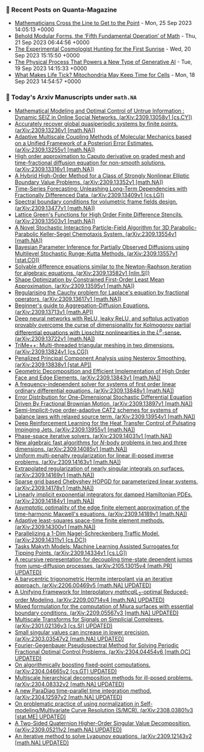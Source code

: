 ### 📝 Recent Posts on Quanta-Magazine
<!-- quanta starts -->
* <a href="https://www.quantamagazine.org/mathematicians-cross-the-line-to-get-to-the-point-20230925/">Mathematicians Cross the Line to Get to the Point</a> - Mon, 25 Sep 2023 14:05:13 +0000
* <a href="https://www.quantamagazine.org/behold-modular-forms-the-fifth-fundamental-operation-of-math-20230921/">Behold Modular Forms, the ‘Fifth Fundamental Operation’ of Math</a> - Thu, 21 Sep 2023 06:44:56 +0000
* <a href="https://www.quantamagazine.org/the-experimental-cosmologist-hunting-for-the-first-sunrise-20230920/">The Experimental Cosmologist Hunting for the First Sunrise</a> - Wed, 20 Sep 2023 15:15:50 +0000
* <a href="https://www.quantamagazine.org/new-physics-inspired-generative-ai-exceeds-expectations-20230919/">The Physical Process That Powers a New Type of Generative AI</a> - Tue, 19 Sep 2023 14:15:33 +0000
* <a href="https://www.quantamagazine.org/what-makes-life-tick-mitochondria-may-keep-time-for-cells-20230918/">What Makes Life Tick? Mitochondria May Keep Time for Cells</a> - Mon, 18 Sep 2023 14:54:57 +0000
<!-- quanta ends -->
### 📝 Today's Arxiv Manuscripts under ``math.NA``
<!-- arxiv-math-na starts -->
* <a href="http://arxiv.org/abs/2309.13058">Mathematical Modeling and Optimal Control of Untrue Information : Dynamic SEIZ in Online Social Networks. (arXiv:2309.13058v1 [cs.CY])</a>
* <a href="http://arxiv.org/abs/2309.13236">Accurately recover global quasiperiodic systems by finite points. (arXiv:2309.13236v1 [math.NA])</a>
* <a href="http://arxiv.org/abs/2309.13255">Adaptive Multiscale Coupling Methods of Molecular Mechanics based on a Unified Framework of a Posteriori Error Estimates. (arXiv:2309.13255v1 [math.NA])</a>
* <a href="http://arxiv.org/abs/2309.13316">High order approximation to Caputo derivative on graded mesh and time-fractional diffusion equation for non-smooth solutions. (arXiv:2309.13316v1 [math.NA])</a>
* <a href="http://arxiv.org/abs/2309.13352">A Hybrid High-Order Method for a Class of Strongly Nonlinear Elliptic Boundary Value Problems. (arXiv:2309.13352v1 [math.NA])</a>
* <a href="http://arxiv.org/abs/2309.13409">Time-Series Forecasting: Unleashing Long-Term Dependencies with Fractionally Differenced Data. (arXiv:2309.13409v1 [cs.LG])</a>
* <a href="http://arxiv.org/abs/2309.13477">Spectral boundary conditions for volumetric frame fields design. (arXiv:2309.13477v1 [math.NA])</a>
* <a href="http://arxiv.org/abs/2309.13503">Lattice Green's Functions for High Order Finite Difference Stencils. (arXiv:2309.13503v1 [math.NA])</a>
* <a href="http://arxiv.org/abs/2309.13554">A Novel Stochastic Interacting Particle-Field Algorithm for 3D Parabolic-Parabolic Keller-Segel Chemotaxis System. (arXiv:2309.13554v1 [math.NA])</a>
* <a href="http://arxiv.org/abs/2309.13557">Bayesian Parameter Inference for Partially Observed Diffusions using Multilevel Stochastic Runge-Kutta Methods. (arXiv:2309.13557v1 [stat.CO])</a>
* <a href="http://arxiv.org/abs/2309.13582">Solvable difference equations similar to the Newton-Raphson iteration for algebraic equations. (arXiv:2309.13582v1 [nlin.SI])</a>
* <a href="http://arxiv.org/abs/2309.13595">Shape Optimization by Constrained First-Order Least Mean Approximation. (arXiv:2309.13595v1 [math.NA])</a>
* <a href="http://arxiv.org/abs/2309.13617">Regularising the Cauchy problem for Laplace's equation by fractional operators. (arXiv:2309.13617v1 [math.NA])</a>
* <a href="http://arxiv.org/abs/2309.13713">Beginner's guide to Aggregation-Diffusion Equations. (arXiv:2309.13713v1 [math.AP])</a>
* <a href="http://arxiv.org/abs/2309.13722">Deep neural networks with ReLU, leaky ReLU, and softplus activation provably overcome the curse of dimensionality for Kolmogorov partial differential equations with Lipschitz nonlinearities in the $L^p$-sense. (arXiv:2309.13722v1 [math.NA])</a>
* <a href="http://arxiv.org/abs/2309.13824">TriMe++: Multi-threaded triangular meshing in two dimensions. (arXiv:2309.13824v1 [cs.CG])</a>
* <a href="http://arxiv.org/abs/2309.13838">Penalized Principal Component Analysis using Nesterov Smoothing. (arXiv:2309.13838v1 [stat.AP])</a>
* <a href="http://arxiv.org/abs/2309.13843">Geometric Decomposition and Efficient Implementation of High Order Face and Edge Elements. (arXiv:2309.13843v1 [math.NA])</a>
* <a href="http://arxiv.org/abs/2309.13848">A frequency-independent solver for systems of first order linear ordinary differential equations. (arXiv:2309.13848v1 [math.NA])</a>
* <a href="http://arxiv.org/abs/2309.13897">Error Distribution for One-Dimensional Stochastic Differential Equation Driven By Fractional Brownian Motion. (arXiv:2309.13897v1 [math.NA])</a>
* <a href="http://arxiv.org/abs/2309.13954">Semi-Implicit-type order-adaptive CAT2 schemes for systems of balance laws with relaxed source term. (arXiv:2309.13954v1 [math.NA])</a>
* <a href="http://arxiv.org/abs/2309.13955">Deep Reinforcement Learning for the Heat Transfer Control of Pulsating Impinging Jets. (arXiv:2309.13955v1 [math.NA])</a>
* <a href="http://arxiv.org/abs/2309.14031">Phase-space iterative solvers. (arXiv:2309.14031v1 [math.NA])</a>
* <a href="http://arxiv.org/abs/2309.14085">New algebraic fast algorithms for $N$-body problems in two and three dimensions. (arXiv:2309.14085v1 [math.NA])</a>
* <a href="http://arxiv.org/abs/2309.14163">Uniform multi-penalty regularization for linear ill-posed inverse problems. (arXiv:2309.14163v1 [math.NA])</a>
* <a href="http://arxiv.org/abs/2309.14169">Extrapolated regularization of nearly singular integrals on surfaces. (arXiv:2309.14169v1 [math.NA])</a>
* <a href="http://arxiv.org/abs/2309.14178">Sparse grid based Chebyshev HOPGD for parameterized linear systems. (arXiv:2309.14178v1 [math.NA])</a>
* <a href="http://arxiv.org/abs/2309.14184">Linearly implicit exponential integrators for damped Hamiltonian PDEs. (arXiv:2309.14184v1 [math.NA])</a>
* <a href="http://arxiv.org/abs/2309.14189">Asymptotic optimality of the edge finite element approximation of the time-harmonic Maxwell's equations. (arXiv:2309.14189v1 [math.NA])</a>
* <a href="http://arxiv.org/abs/2309.14300">Adaptive least-squares space-time finite element methods. (arXiv:2309.14300v1 [math.NA])</a>
* <a href="http://arxiv.org/abs/2309.14311">Parallelizing a 1-Dim Nagel-Schreckenberg Traffic Model. (arXiv:2309.14311v1 [cs.DC])</a>
* <a href="http://arxiv.org/abs/2309.14334">Tasks Makyth Models: Machine Learning Assisted Surrogates for Tipping Points. (arXiv:2309.14334v1 [cs.LG])</a>
* <a href="http://arxiv.org/abs/2105.13015">A recursive representation for decoupling time-state dependent jumps from jump-diffusion processes. (arXiv:2105.13015v4 [math.PR] UPDATED)</a>
* <a href="http://arxiv.org/abs/2206.00469">A barycentric trigonometric Hermite interpolant via an iterative approach. (arXiv:2206.00469v5 [math.NA] UPDATED)</a>
* <a href="http://arxiv.org/abs/2209.00714">A Unifying Framework for Interpolatory $mathcal{L}_2$-optimal Reduced-order Modeling. (arXiv:2209.00714v4 [math.NA] UPDATED)</a>
* <a href="http://arxiv.org/abs/2209.05567">Mixed formulation for the computation of Miura surfaces with essential boundary conditions. (arXiv:2209.05567v3 [math.NA] UPDATED)</a>
* <a href="http://arxiv.org/abs/2301.02136">Multiscale Transforms for Signals on Simplicial Complexes. (arXiv:2301.02136v3 [cs.SI] UPDATED)</a>
* <a href="http://arxiv.org/abs/2303.03547">Small singular values can increase in lower precision. (arXiv:2303.03547v2 [math.NA] UPDATED)</a>
* <a href="http://arxiv.org/abs/2304.04454">Fourier-Gegenbauer Pseudospectral Method for Solving Periodic Fractional Optimal Control Problems. (arXiv:2304.04454v6 [math.OC] UPDATED)</a>
* <a href="http://arxiv.org/abs/2304.04665">On algorithmically boosting fixed-point computations. (arXiv:2304.04665v2 [cs.GT] UPDATED)</a>
* <a href="http://arxiv.org/abs/2304.08332">Multiscale hierarchical decomposition methods for ill-posed problems. (arXiv:2304.08332v2 [math.NA] UPDATED)</a>
* <a href="http://arxiv.org/abs/2304.12597">A new ParaDiag time-parallel time integration method. (arXiv:2304.12597v2 [math.NA] UPDATED)</a>
* <a href="http://arxiv.org/abs/2308.03801">On problematic practice of using normalization in Self-modeling/Multivariate Curve Resolution (S/MCR). (arXiv:2308.03801v3 [stat.ME] UPDATED)</a>
* <a href="http://arxiv.org/abs/2309.05211">A Two-Sided Quaternion Higher-Order Singular Value Decomposition. (arXiv:2309.05211v2 [math.NA] UPDATED)</a>
* <a href="http://arxiv.org/abs/2309.12143">An iterative method to solve Lyapunov equations. (arXiv:2309.12143v2 [math.NA] UPDATED)</a>
<!-- arxiv-math-na ends -->
